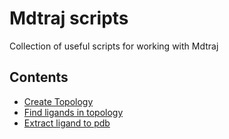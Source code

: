 # Mdtraj scripts

Collection of useful scripts for working with Mdtraj

## Contents

- [Create Topology](src/create_topology.py)
- [Find ligands in topology](src/find_ligands.py)
- [Extract ligand to pdb](src/ligand_to_pdb.py)

